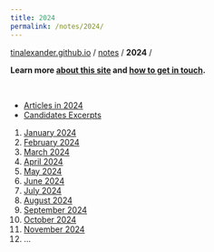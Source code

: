 ```yaml
---
title: 2024
permalink: /notes/2024/
---
```


[tinalexander.github.io](https://tinalexander.github.io/) / [notes](https://tinalexander.github.io/notes/) / **2024** /

**Learn more [about this site](https://tinalexander.github.io/notes/) and [how to get in touch](https://github.com/tinalexander#about-me).** 

<br>

- [Articles in 2024](https://tinalexander.github.io/notes/2024/articles)
- [Candidates Excerpts](https://tinalexander.github.io/notes/2024/candidates-excerpts)

1. [January 2024](https://tinalexander.github.io/notes/2024/01)
2. [February 2024](https://tinalexander.github.io/notes/2024/02)
3. [March 2024](https://tinalexander.github.io/notes/2024/03)
4. [April 2024](https://tinalexander.github.io/notes/2024/04)
5. [May 2024](https://tinalexander.github.io/notes/2024/05)
6. [June 2024](https://tinalexander.github.io/notes/2024/06)
7. [July 2024](https://tinalexander.github.io/notes/2024/07)
8. [August 2024](https://tinalexander.github.io/notes/2024/08)
9. [September 2024](https://tinalexander.github.io/notes/2024/09)
10. [October 2024](https://tinalexander.github.io/notes/2024/10)
11. [November 2024](https://tinalexander.github.io/notes/2024/11)
12. ...
